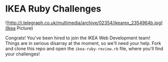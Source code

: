 # IKEA Ruby Challenges

![http://i.telegraph.co.uk/multimedia/archive/02354/ikearex_2354964b.jpg](Ikea Picture)

Congrats! You've been hired to join the IKEA Web Development team! Things are in serious disarray at the moment, so we'll need your help. Fork and clone this repo and open the `ikea-ruby-review.rb` file, where you'll find your challenges!
